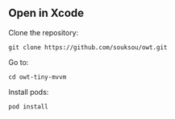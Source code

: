 
## Open in Xcode
Clone the repository:

`git clone https://github.com/souksou/owt.git`

Go to:

`cd owt-tiny-mvvm`

Install pods:

`pod install`


